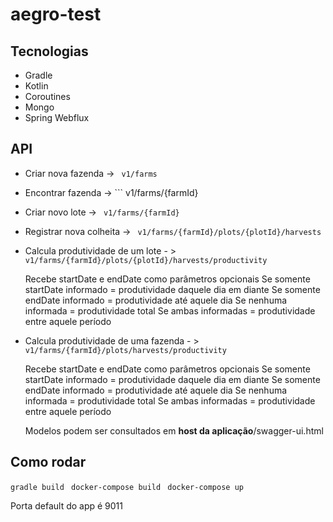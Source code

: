 # aegro-test

## Tecnologias

 * Gradle
 * Kotlin
 * Coroutines
 * Mongo
 * Spring Webflux
  
 ## API
 
  * Criar nova fazenda -> ``` v1/farms```
  * Encontrar fazenda  -> ``` v1/farms/{farmId}
  * Criar novo lote    -> ``` v1/farms/{farmId}```
  * Registrar nova colheita -> ``` v1/farms/{farmId}/plots/{plotId}/harvests```
  * Calcula produtividade de um lote - > ``` v1/farms/{farmId}/plots/{plotId}/harvests/productivity ```

      Recebe startDate e endDate como parâmetros opcionais
      Se somente startDate informado = produtividade daquele dia em diante
      Se somente endDate informado = produtividade até aquele dia
      Se nenhuma informada = produtividade total
      Se ambas informadas = produtividade entre aquele período
      
  * Calcula produtividade de uma fazenda - > ``` v1/farms/{farmId}/plots/harvests/productivity ```
  
      Recebe startDate e endDate como parâmetros opcionais
      Se somente startDate informado = produtividade daquele dia em diante
      Se somente endDate informado = produtividade até aquele dia
      Se nenhuma informada = produtividade total
      Se ambas informadas = produtividade entre aquele período
      
    Modelos podem ser consultados em **host da aplicação**/swagger-ui.html
      
## Como rodar

  ``` gradle build ```
  ``` docker-compose build```
  ``` docker-compose up```
  
  Porta default do app é 9011
  
  
  
